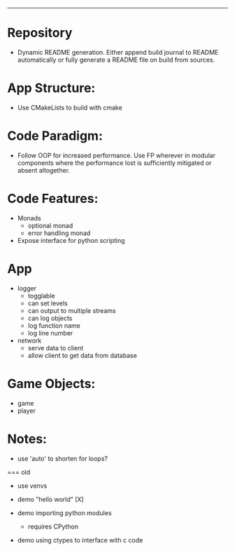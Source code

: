 ---
# Repository
  - Dynamic README generation. Either append build journal to README automatically or fully generate a README file on build from sources.

# App Structure:
  - Use CMakeLists to build with cmake

# Code Paradigm:
  - Follow OOP for increased performance. Use FP wherever in modular components where the performance lost is sufficiently mitigated or absent altogether.

# Code Features:
  - Monads
    - optional monad
    - error handling monad
  - Expose interface for python scripting

# App
  - logger
    - togglable
    - can set levels
    - can output to multiple streams
    - can log objects
    - log function name
    - log line number
  - network
    - serve data to client
    - allow client to get data from database

# Game Objects:
  - game
  - player

# Notes:
  - use 'auto' to shorten for loops?


=== old

- use venvs

- demo "hello world"  [X]

- demo importing python modules
  - requires CPython

- demo using ctypes to interface with c code
